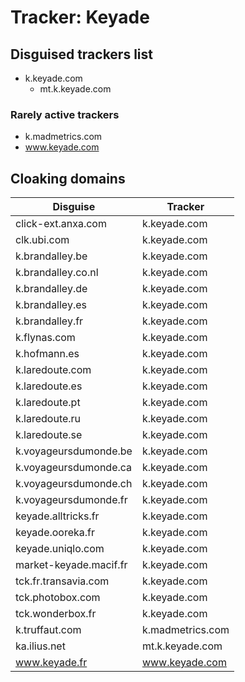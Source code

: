 # Tracker: Keyade

## Disguised trackers list

* k.keyade.com
    * mt.k.keyade.com

### Rarely active trackers

* k.madmetrics.com
* www.keyade.com

## Cloaking domains

| Disguise | Tracker |
| ---- | ---- |
| click-ext.anxa.com | k.keyade.com |
| clk.ubi.com | k.keyade.com |
| k.brandalley.be | k.keyade.com |
| k.brandalley.co.nl | k.keyade.com |
| k.brandalley.de | k.keyade.com |
| k.brandalley.es | k.keyade.com |
| k.brandalley.fr | k.keyade.com |
| k.flynas.com | k.keyade.com |
| k.hofmann.es | k.keyade.com |
| k.laredoute.com | k.keyade.com |
| k.laredoute.es | k.keyade.com |
| k.laredoute.pt | k.keyade.com |
| k.laredoute.ru | k.keyade.com |
| k.laredoute.se | k.keyade.com |
| k.voyageursdumonde.be | k.keyade.com |
| k.voyageursdumonde.ca | k.keyade.com |
| k.voyageursdumonde.ch | k.keyade.com |
| k.voyageursdumonde.fr | k.keyade.com |
| keyade.alltricks.fr | k.keyade.com |
| keyade.ooreka.fr | k.keyade.com |
| keyade.uniqlo.com | k.keyade.com |
| market-keyade.macif.fr | k.keyade.com |
| tck.fr.transavia.com | k.keyade.com |
| tck.photobox.com | k.keyade.com |
| tck.wonderbox.fr | k.keyade.com |
| k.truffaut.com | k.madmetrics.com |
| ka.ilius.net | mt.k.keyade.com |
| www.keyade.fr | www.keyade.com |